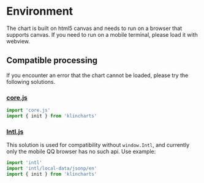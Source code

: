 # Environment
The chart is built on html5 canvas and needs to run on a browser that supports canvas. If you need to run on a mobile terminal, please load it with webview.


## Compatible processing
If you encounter an error that the chart cannot be loaded, please try the following solutions.
### [core.js](https://github.com/zloirock/core-js)
```javascript
import 'core.js'
import { init } from 'klincharts'
```


### [Intl.js](https://github.com/andyearnshaw/Intl.js)
This solution is used for compatibility without `window.Intl`, and currently only the mobile QQ browser has no such api.
Use example:
```javascript
import 'intl'
import 'intl/local-data/jsonp/en'
import { init } from 'klincharts'
```
